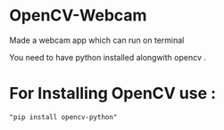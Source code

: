 # OpenCV-Webcam
Made a webcam app which can run on terminal

You need to have python installed  alongwith opencv .
# For Installing OpenCV use :
    "pip install opencv-python"
          
